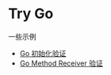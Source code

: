# Try Go

一些示例

- [Go 初始化验证](https://github.com/dryyun/try-go/tree/master/init_try)
- [Go Method Receiver 验证](https://github.com/dryyun/try-go/tree/master/method_receiver_try)